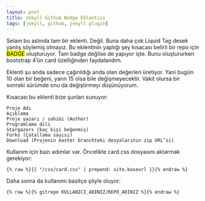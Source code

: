 ```yaml
---
layout: post
title: Jekyll Github Badge Eklentisi
tags: [jekyll, github, jekyll plugin]
---
```


Selam bu aslında tam bir eklenti. Değil. Buna daha çok Liquid Tag desek yanlış söylemiş olmayız. Bu eklentinin yaptığı şey kısacası belirli bir repo için <mark>BADGE</mark> oluşturuyor. Tam badge değilse de yapıyor işte. Bunu oluştururken bootstrap 4’ün card özelliğinden faydalandım.
<!--more-->
Eklenti şu anda sadece çağırıldığı anda olan değerleri üretiyor. Yani bugün 10 olan bir beğeni, yarın 15 olsa bile değişmeyecektir. Vakit olursa bir sonraki sürümde onu da değiştirmeyi düşünüyorum.

Kısacası bu eklenti bize şunları sunuyor:

    Proje Adı
    Açıklama
    Proje yazarı / sahibi (Author)
    Programlama dili
    Stargazers (kaç kişi beğenmiş)
    Forks (Çatallama sayısı)
    Download (Projenin master branchteki dosyalarının zip URL’si)

Kullanım için bazı adımlar var. Öncelikle card.css dosyasını aktarmak gerekiyor:

```liquid
{% raw %}{{ "/css/card.css" | prepend: site.baseurl }}{% endraw %}
```

Daha sonra da kullanımı basitçe şöyle oluyor:

```liquid
{% raw %}{% gitrepo KULLANICI_ADINIZ/REPO_ADINIZ %}{% endraw %}
```